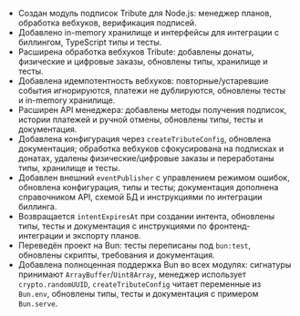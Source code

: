 - Создан модуль подписок Tribute для Node.js: менеджер планов, обработка вебхуков, верификация подписей.
- Добавлено in-memory хранилище и интерфейсы для интеграции с биллингом, TypeScript типы и тесты.
- Расширена обработка вебхуков Tribute: добавлены донаты, физические и цифровые заказы, обновлены типы, хранилище и тесты.
- Добавлена идемпотентность вебхуков: повторные/устаревшие события игнорируются, платежи не дублируются, обновлены тесты и in-memory хранилище.
- Расширен API менеджера: добавлены методы получения подписок, истории платежей и ручной отмены, обновлены типы, тесты и документация.
- Добавлена конфигурация через `createTributeConfig`, обновлена документация; обработка вебхуков сфокусирована на подписках и донатах, удалены физические/цифровые заказы и переработаны типы, хранилище и тесты.
- Добавлен внешний `eventPublisher` с управлением режимом ошибок, обновлена конфигурация, типы и тесты; документация дополнена справочником API, схемой БД и инструкциями по интеграции биллинга.
- Возвращается `intentExpiresAt` при создании интента, обновлены типы, тесты и документация с инструкциями по фронтенд-интеграции и экспорту планов.
- Переведён проект на Bun: тесты переписаны под `bun:test`, обновлены скрипты, требования и документация.
- Добавлена полноценная поддержка Bun во всех модулях: сигнатуры принимают `ArrayBuffer`/`Uint8Array`, менеджер использует `crypto.randomUUID`, `createTributeConfig` читает переменные из `Bun.env`, обновлены типы, тесты и документация с примером `Bun.serve`.
